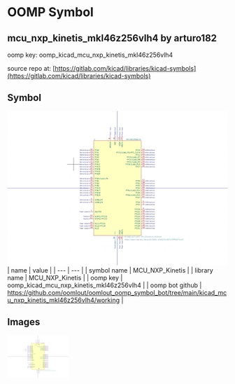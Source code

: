 # OOMP Symbol  
## mcu_nxp_kinetis_mkl46z256vlh4  by arturo182  
  
oomp key: oomp_kicad_mcu_nxp_kinetis_mkl46z256vlh4  
  
source repo at: [https://gitlab.com/kicad/libraries/kicad-symbols](https://gitlab.com/kicad/libraries/kicad-symbols)  
## Symbol  
  
[![working.png](working_600.png)](working.png)  
| name | value | 
| --- | --- | 
| symbol name | MCU_NXP_Kinetis | 
| library name | MCU_NXP_Kinetis | 
| oomp key | oomp_kicad_mcu_nxp_kinetis_mkl46z256vlh4 | 
| oomp bot github | https://github.com/oomlout/oomlout_oomp_symbol_bot/tree/main/kicad_mcu_nxp_kinetis_mkl46z256vlh4/working | 
## Images  
  
[![working.png](working_140.png)](working.png)  
